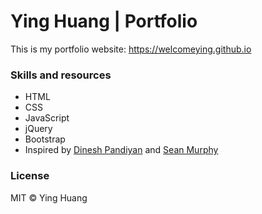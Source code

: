 
# Ying Huang | Portfolio

This is my portfolio website: https://welcomeying.github.io

### Skills and resources 
* HTML
* CSS
* JavaScript
* jQuery
* Bootstrap
* Inspired by [Dinesh Pandiyan](https://github.com/flexdinesh/flexdinesh.github.io) and [Sean Murphy](http://seanmurphy.eu)


### License
MIT © Ying Huang


